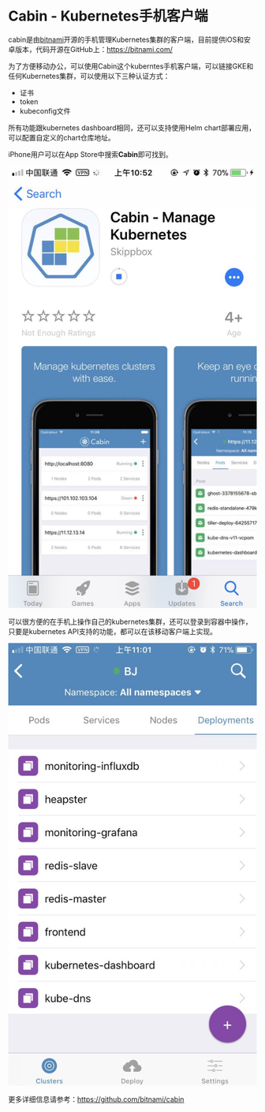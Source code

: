 # Cabin - Kubernetes手机客户端

cabin是由[bitnami](https://bitnami.com/)开源的手机管理Kubernetes集群的客户端，目前提供iOS和安卓版本，代码开源在GitHub上：<https://bitnami.com/>

为了方便移动办公，可以使用Cabin这个kuberntes手机客户端，可以链接GKE和任何Kubernetes集群，可以使用以下三种认证方式：

- 证书
- token
- kubeconfig文件

所有功能跟kubernetes dashboard相同，还可以支持使用Helm chart部署应用，可以配置自定义的chart仓库地址。

iPhone用户可以在App Store中搜索**Cabin**即可找到。

![App Store](../images/Cabin-kubernetes-mobile-dashboard-1.jpg)

可以很方便的在手机上操作自己的kubernetes集群，还可以登录到容器中操作，只要是kubernetes API支持的功能，都可以在该移动客户端上实现。

![在手机上操作Kubernetes集群](../images/Cabin-kubernetes-mobile-dashboard-4.jpg)

更多详细信息请参考：https://github.com/bitnami/cabin
